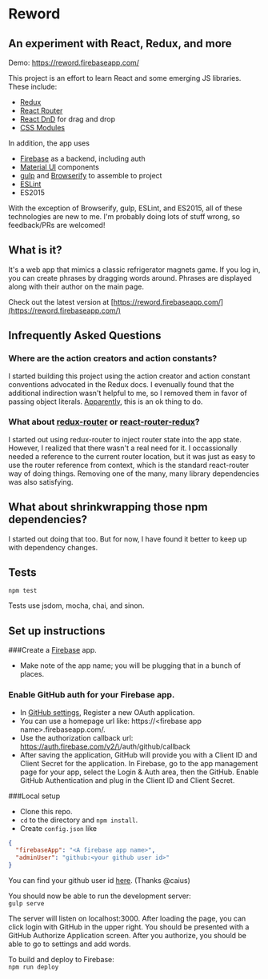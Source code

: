 # Reword
## An experiment with React, Redux, and more

Demo: https://reword.firebaseapp.com/

This project is an effort to learn React and some emerging JS libraries. These include:  
* [Redux](https://github.com/rackt/redux)  
* [React Router](https://github.com/rackt/react-router)   
* [React DnD](https://github.com/gaearon/react-dnd) for drag and drop  
* [CSS Modules](https://github.com/css-modules/css-modules)

In addition, the app uses  
* [Firebase](https://www.firebase.com/) as a backend, including auth  
* [Material UI](http://www.material-ui.com/#/home) components  
* [gulp](https://github.com/gulpjs/gulp) and [Browserify](https://github.com/substack/node-browserify) to assemble to project  
* [ESLint](http://eslint.org/)  
* ES2015

With the exception of Browserify, gulp, ESLint, and ES2015, all of these technologies are new to me. I'm probably doing lots of stuff wrong, so feedback/PRs are welcomed!

## What is it?
It's a web app that mimics a classic refrigerator magnets game. If you log in, you can create phrases by dragging words around. Phrases are displayed along with their author on the main page.

Check out the latest version at [https://reword.firebaseapp.com/](https://reword.firebaseapp.com/)

## Infrequently Asked Questions

### Where are the action creators and action constants?
I started building this project using the action creator and action constant conventions advocated in the Redux docs. I evenually found that the additional indirection wasn't helpful to me, so I removed them in favor of passing object literals. [Apparently](http://rackt.org/redux/docs/basics/Actions.html#note-on-boilerplate), this is an ok thing to do.

### What about [redux-router](https://github.com/acdlite/redux-router) or [react-router-redux](https://github.com/reactjs/react-router-redux)?
I started out using redux-router to inject router state into the app state. However, I realized that there wasn't a real need for it. I occassionally needed a reference to the current router location, but it was just as easy to use the router reference from context, which is the standard react-router way of doing things. Removing one of the many, many library dependencies was also satisfying.

## What about shrinkwrapping those npm dependencies?
I started out doing that too. But for now, I have found it better to keep up with dependency changes.

## Tests
`npm test`  

Tests use jsdom, mocha, chai, and sinon.

## Set up instructions

###Create a [Firebase](https://www.firebase.com/) app.
* Make note of the app name; you will be plugging that in a bunch of places.  

### Enable GitHub auth for your Firebase app.  
* In [GitHub settings](https://github.com/settings/applications/new), Register a new OAuth application.  
 * You can use a homepage url like: https://\<firebase app name>.firebaseapp.com/.  
 * Use the authorization callback url: https://auth.firebase.com/v2/\<firebase app name>/auth/github/callback  
* After saving the application, GitHub will provide you with a Client ID and Client Secret for the application. In Firebase, go to the app management page for your app, select the Login & Auth area, then the GitHub. Enable GitHub Authentication and plug in the Client ID and Client Secret.  

###Local setup
* Clone this repo.  
* `cd` to the directory and `npm install`.  
* Create `config.json` like  
```json
{
  "firebaseApp": "<A firebase app name>",
  "adminUser": "github:<your github user id>"
}
```
You can find your github user id [here](http://caius.github.io/github_id/). (Thanks @caius)

You should now be able to run the development server:  
`gulp serve`  

The server will listen on localhost:3000. After loading the page, you can click login with GitHub in the upper right. You should be presented with a GitHub Authorize Application screen. After you authorize, you should be able to go to settings and add words.

To build and deploy to Firebase:  
`npm run deploy`
